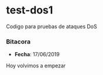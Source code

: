 # test-dos1
Codigo para pruebas de ataques DoS

### Bitacora ###

* **Fecha**: 17/06/2019
  
Hoy volvimos a empezar